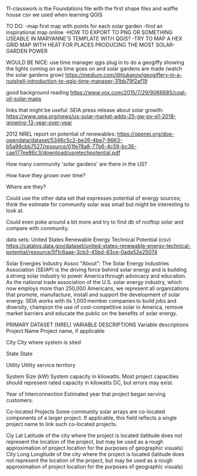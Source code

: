 

11-classwork is the Foundations file with the first shape files and waffle house csv we used when learning QGIS

TO DO:
-map first map with points for each solar garden
-find an inspirational map online
-HOW TO EXPORT TO PNG OR SOMETHING USEABLE IN MARYANNE'S TEMPLATE WITH QGIS?
-TRY TO MAP A HEX GRID MAP WITH HEAT FOR PLACES PRODUCING THE MOST SOLAR-GARDEN POWER

WOULD BE NICE: use time manager qgis plug in to do a geogiffy showing the lights coming on as time goes on and solar gardens are made (watch the solar gardens grow)
https://medium.com/@tjukanov/geogiffery-in-a-nutshell-introduction-to-qgis-time-manager-31bb79f2af19



good background reading
https://www.vox.com/2015/7/29/9066685/coal-oil-solar-maps

links that might be useful:
SEIA press release about solar growth:
https://www.seia.org/news/us-solar-market-adds-25-gw-pv-q1-2018-growing-13-year-over-year

2012 NREL report on potential of renewables:
https://openei.org/doe-opendata/dataset/5346c5c2-be26-4be7-9663-b5a98cbb7527/resource/01fe78a8-77b6-4c59-bc36-cae177ee86c3/download/usretechpotential.pdf




How many community 'solar gardens' are there in the US?

How have they grown over time?

Where are they?

Could use the other data set that expresses potential of energy sources; think the estimate for community solar was small but might be interesting to look at.

Could even poke around a bit more and try to find db of rooftop solar and compare with community.


data sets:
United States Renewable Energy Technical Potential (csv)
https://catalog.data.gov/dataset/united-states-renewable-energy-technical-potential/resource/5f1c6aae-3cb3-45bd-83ce-0ada52e25074

Solar Energies Industry Assoc
"About":
The Solar Energy Industries Association (SEIA®) is the driving force behind solar energy and is building a strong solar industry to power America through advocacy and education. As the national trade association of the U.S. solar energy industry, which now employs more than 250,000 Americans, we represent all organizations that promote, manufacture, install and support the development of solar energy. SEIA works with its 1,000 member companies to build jobs and diversity, champion the use of cost-competitive solar in America, remove market barriers and educate the public on the benefits of solar energy.


PRIMARY DATASET (NREL) VARIABLE DESCRIPTIONS
Variable descriptions								
Project Name	Project name, if applicable							

City	City where system is sited							

State	State							

Utility	Utility service territory							

System Size (kW)	System capacity in kilowatts. Most project capacities should represent rated capacity in kilowatts DC, but errors may exist.							

Year of Interconnection	Estimated year that project began serving customers.							

Co-located Projects	Some community solar arrays are co-located components of a larger project. If applicable, this field reflects  a single project name to link such co-located projects.		

Ciy Lat	Latitude of the city where the project is located (latitude does not represent the location of the project, but may be used as a rough approximation of project location for the purposes of geographic visuals)							
City Long	Longitude of the city where the project is located (latitude does not represent the location of the project, but may be used as a rough approximation of project location for the purposes of geographic visuals)							
